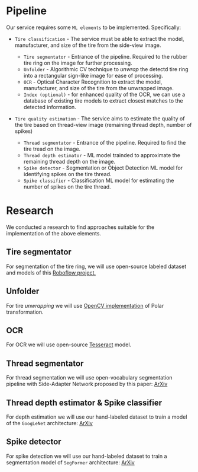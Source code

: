# Pipeline

Our service requires some `ML elements` to be implemented. Specifically:

- `Tire classification` - The service must be able to extract the model, manufacturer, and size of the tire from the side-view image.
    - `Tire segmentator` - Entrance of the pipeline. Required to the rubber tire ring on the image for further processing.
    - `Unfolder` - Algorithmic CV technique to *unwrap* the detectd tire ring into a rectangular sign-like image for ease of processing.
    - `OCR` - Optical Character Recognition to extract the model, manufacturer, and size of the tire from the unwrapped image.
    - `Index (optional)` - for enhanced quality of the OCR, we can use a database of existing tire models to extract closest matches to the detected information.

- `Tire quality estimation` - The service aims to estimate the quality of the tire based on thread-view image (remaining thread depth, number of spikes)
    - `Thread segmentator` - Entrance of the pipeline. Required to find the tire tread on the image.
    - `Thread depth estimator` - ML model trainded to approximate the remaining thread depth on the image.
    - `Spike detector` - Segmentation or Object Detection ML model for identifying spikes on the tire thread.
    - `Spike classifier` - Classification ML model for estimating the number of spikes on the tire thread.



# Research

We conducted a research to find approaches suitable for the implementation of the above elements.

## Tire segmentator
For segmentation of the tire ring, we will use open-source labeled dataset and models of this [Roboflow project.](https://universe.roboflow.com/segmentation-k0zny/tyre-wpkj0)

## Unfolder
For tire *unwrapping* we will use [OpenCV implementation](https://docs.opencv.org/4.x/da/d54/group__imgproc__transform.html#ga49481ab24fdaa0ffa4d3e63d14c0d5e4) of Polar transformation.

## OCR
For OCR we will use open-source [Tesseract](https://github.com/tesseract-ocr/tesseract) model.

## Thread segmentator 
For thread segmentation we will use open-vocabulary segmentation pipeline with Side-Adapter Network proposed by this paper: [ArXiv](https://arxiv.org/pdf/2302.12242)

## Thread depth estimator & Spike classifier
For depth estimation we will use our hand-labeled dataset to train a model of the `GoogLeNet` architecture: [ArXiv](https://arxiv.org/pdf/1409.4842)

## Spike detector
For spike detection we will use our hand-labeled dataset to train a segmentation model of `SegFormer` architecture: [ArXiv](https://arxiv.org/pdf/2105.15203)
